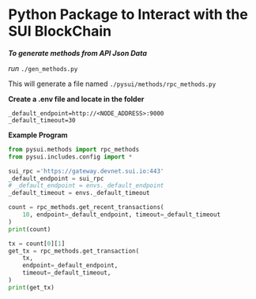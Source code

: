 # Python Package to Interact with the SUI BlockChain

***To generate methods from API Json Data*** 

*run*
`./gen_methods.py`

This will generate a file named `./pysui/methods/rpc_methods.py`

**Create a .env file and locate in the folder**

```
_default_endpoint=http://<NODE_ADDRESS>:9000
_default_timeout=30
```

**Example Program**

```python
from pysui.methods import rpc_methods
from pysui.includes.config import *

sui_rpc ='https://gateway.devnet.sui.io:443'
_default_endpoint = sui_rpc
# _default_endpoint = envs._default_endpoint
_default_timeout = envs._default_timeout

count = rpc_methods.get_recent_transactions(
    10, endpoint=_default_endpoint, timeout=_default_timeout
)
print(count)

tx = count[0][1]
get_tx = rpc_methods.get_transaction(
    tx,
    endpoint=_default_endpoint,
    timeout=_default_timeout,
)
print(get_tx)

```
